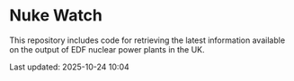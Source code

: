# Nuke Watch

This repository includes code for retrieving the latest information available on the output of EDF nuclear power plants in the UK.

Last updated: 2025-10-24 10:04